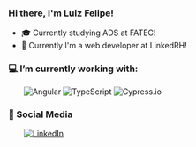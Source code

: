 ### Hi there, I'm Luiz Felipe!
- 🎓 Currently studying ADS at FATEC!
- 🔧 Currently I'm a web developer at LinkedRH!

### 💻 I’m currently working with:
&emsp;&emsp;![Angular](https://img.shields.io/badge/angular-%23DD0031.svg?style=for-the-badge&logo=angular&logoColor=white)
![TypeScript](https://img.shields.io/badge/typescript-%23007ACC.svg?style=for-the-badge&logo=typescript&logoColor=white)
![Cypress.io](https://www.cypress.io/_astro/navbar-brand._O9_em9E.svg)


### :busts_in_silhouette: Social Media

&emsp;&emsp;[![LinkedIn](https://img.shields.io/badge/linkedin-%230077B5.svg?style=for-the-badge&logo=linkedin&logoColor=white)](https://www.linkedin.com/in/luiz-felipe-leite-632467244/)
